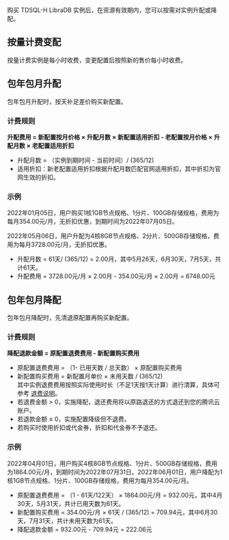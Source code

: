 购买 TDSQL-H LibraDB 实例后，在资源有效期内，您可以按需对实例升配或降配。

## 按量计费变配
按量计费实例是每小时收费，变更配置后按照新的售价每小时收费。 

## 包年包月升配
包年包月升配时，按天补足差价购买新配置。

### 计费规则

**升配费用 = 新配置按月价格 × 升配月数 × 新配置适用折扣 - 老配置按月价格 × 升配月数 × 老配置适用折扣**

- 升配月数 = （实例到期时间 - 当前时间）/ (365/12)
- 适用折扣：新老配置适用折扣根据升配月数匹配官网适用折扣，其中折扣为官网生效的折扣。

### 示例
2022年01月05日，用户购买1核1GB节点规格、1分片、100GB存储规格，费用为每月354.00元/月，无折扣优惠，到期时间为2022年07月05日。

2022年05月06日，用户升配为4核8GB节点规格、2分片、500GB存储规格，费用为每月3728.00元/月，无折扣优惠。

- 升配月数 = 61天/ (365/12) = 2.00月，其中5月26天，6月30天，7月5天，共计61天。
- 升配费用 = 3728.00元/月 × 2.00月 - 354.00元/月 × 2.00月 = 6748.00元

## 包年包月降配
包年包月降配时，先清退原配置再购买新配置。

### 计费规则

**降配退款金额 = 原配置退费费用 - 新配置购买费用**

- 原配置退费费用 = （1- 已用天数 / 总天数） × 原配置购买费用
- 新配置购买费用 = 新配置月单价 × 未用天数 / (365/12)  
其中实例退费费用按照实际使用时长（不足1天按1天计算）进行清算，具体可参考 <a href="https://cloud.tencent.com/document/product/571/40536" target="_blank">退费说明</a>。
 - 若退费金额 > 0，实施降配，退还费用将以原路退还的方式退还到您的腾讯云账户。
 - 若退款金额 ≤ 0，实施配置降级但不退费。
 - 若购买时使用折扣或代金券，折扣和代金券不予退还。

### 示例
2022年04月01日，用户购买4核8GB节点规格、1分片、500GB存储规格，费用为1864.00元/月，到期时间为2022年07月31日。2022年06月01日，用户降配为1核1GB节点规格、1分片、100GB存储规格，费用为每月354.00元/月。

- 原配置退费费用 = （1 - 61天/122天） × 1864.00元/月 = 932.00元，其中4月30天，5月31天，共计已用天数为61天。
- 新配置购买费用 = 354.00元/月 × 61天 / (365/12)  = 709.94元，其中6月30天，7月31天，共计未用天数为61天。
- 降配退款金额 = 932.00元 - 709.94元 = 222.06元

